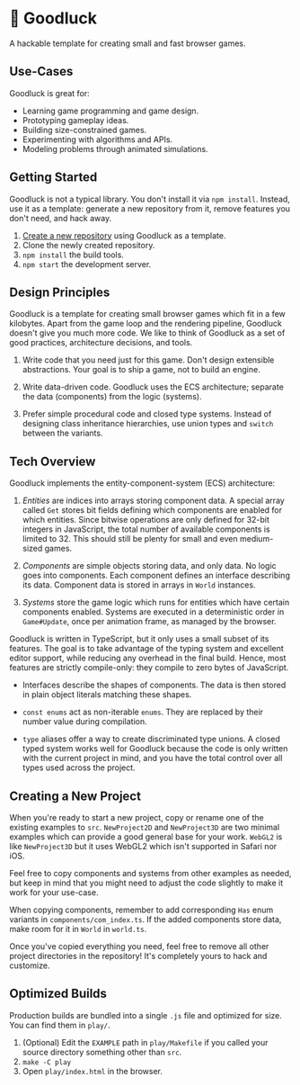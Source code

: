 # 🤞 Goodluck

A hackable template for creating small and fast browser games.

## Use-Cases

Goodluck is great for:

- Learning game programming and game design.
- Prototyping gameplay ideas.
- Building size-constrained games.
- Experimenting with algorithms and APIs.
- Modeling problems through animated simulations.

## Getting Started

Goodluck is not a typical library. You don't install it via `npm install`.
Instead, use it as a template: generate a new repository from it, remove
features you don't need, and hack away.

1. [Create a new repository](https://github.com/piesku/goodluck/generate)
   using Goodluck as a template.
2. Clone the newly created repository.
3. `npm install` the build tools.
4. `npm start` the development server.

## Design Principles

Goodluck is a template for creating small browser games which fit in a few
kilobytes. Apart from the game loop and the rendering pipeline, Goodluck
doesn't give you much more code. We like to think of Goodluck as a set of
good practices, architecture decisions, and tools.

1.  Write code that you need just for this game. Don't design extensible
    abstractions. Your goal is to ship a game, not to build an engine.

2.  Write data-driven code. Goodluck uses the ECS architecture;
    separate the data (components) from the logic (systems).

3.  Prefer simple procedural code and closed type systems. Instead of
    designing class inheritance hierarchies, use union types and `switch`
    between the variants.

## Tech Overview

Goodluck implements the entity-component-system (ECS) architecture:

1.  _Entities_ are indices into arrays storing component data. A special
    array called `Get` stores bit fields defining which components are
    enabled for which entities. Since bitwise operations are only defined for
    32-bit integers in JavaScript, the total number of available components
    is limited to 32. This should still be plenty for small and even
    medium-sized games.

2.  _Components_ are simple objects storing data, and only data. No logic
    goes into components. Each component defines an interface describing its
    data. Component data is stored in arrays in `World` instances.

3.  _Systems_ store the game logic which runs for entities which have certain
    components enabled. Systems are executed in a deterministic order in
    `Game#Update`, once per animation frame, as managed by the browser.

Goodluck is written in TypeScript, but it only uses a small subset of its
features. The goal is to take advantage of the typing system and excellent
editor support, while reducing any overhead in the final build. Hence, most
features are strictly compile-only: they compile to zero bytes of JavaScript.

-   Interfaces describe the shapes of components. The data is then stored in
    plain object literals matching these shapes.

-   `const enums` act as non-iterable `enums`. They are replaced by their
    number value during compilation.

-   `type` aliases offer a way to create discriminated type unions. A closed
    typed system works well for Goodluck because the code is only written with
    the current project in mind, and you have the total control over all types
    used across the project.

## Creating a New Project

When you're ready to start a new project, copy or rename one of the existing
examples to `src`. `NewProject2D` and `NewProject3D` are two minimal examples
which can provide a good general base for your work. `WebGL2` is like
`NewProject3D` but it uses WebGL2 which isn't supported in Safari nor iOS.

Feel free to copy components and systems from other examples as needed, but
keep in mind that you might need to adjust the code slightly to make it work
for your use-case.

When copying components, remember to add corresponding `Has` enum variants in
`components/com_index.ts`. If the added components store data, make room for
it in `World` in `world.ts`.

Once you've copied everything you need, feel free to remove all other project
directories in the repository! It's completely yours to hack and customize.

## Optimized Builds

Production builds are bundled into a single `.js` file and optimized for
size. You can find them in `play/`.

1. (Optional) Edit the `EXAMPLE` path in `play/Makefile` if you called your
   source directory something other than `src`.
2. `make -C play`
3. Open `play/index.html` in the browser.
